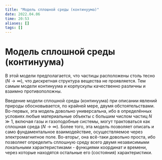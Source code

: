 ```yaml
---
title: "Модель сплошной среды (континуума)"
date: 2022.04.06
time: 20:53
aliases: []
tags: []
---
```


# Модель сплошной среды (континуума)

В этой модели предполагается, что частицы расположены столь тесно $(N \rightarrow \infty)$, что дискретная структура вещества не проявляется. Тем самым модели континуума и корпускулы качественно различны и взаимно противоположны.

Введение модели сплошной среды (континуума) при описании явлений природы обосновывается, по крайней мере, двумя обстоятельствами. Во-первых, эта модель довольно универсальна, ибо в определённых условиях любые материальные объекты с большим числом частиц $N \gg 1$, включая газы и газоподобные системы, могут трактоваться как сплошная среда $(N \rightarrow \infty)$. Более того, эта модель позволяет описать и само фундаментальное взаимодействие, осуществляемое через электромагнитное поле. Bo-вторьг, она всё-таки довольно проста, ибо позволяет определить сплошную среду всего двумя независимыми локальными характеристиками - функциями координат и времени, через которые находятся остальные его (состояния) характеристики.
